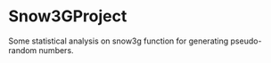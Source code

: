 # **Snow3GProject**

Some statistical analysis on snow3g function for generating
pseudo-random numbers.